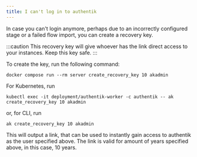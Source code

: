 ```yaml
---
title: I can't log in to authentik
---
```


In case you can't login anymore, perhaps due to an incorrectly configured stage or a failed flow import, you can create a recovery key.

:::caution
This recovery key will give whoever has the link direct access to your instances. Keep this key safe.
:::

To create the key, run the following command:

```
docker compose run --rm server create_recovery_key 10 akadmin
```

For Kubernetes, run

```
kubectl exec -it deployment/authentik-worker -c authentik -- ak create_recovery_key 10 akadmin
```

or, for CLI, run

```
ak create_recovery_key 10 akadmin
```

This will output a link, that can be used to instantly gain access to authentik as the user specified above. The link is valid for amount of years specified above, in this case, 10 years.
